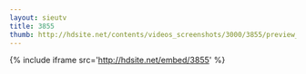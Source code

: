 ```yaml
---
layout: sieutv
title: 3855
thumb: http://hdsite.net/contents/videos_screenshots/3000/3855/preview_360p.mp4.jpg
---
```

{% include iframe src='http://hdsite.net/embed/3855' %}
 
